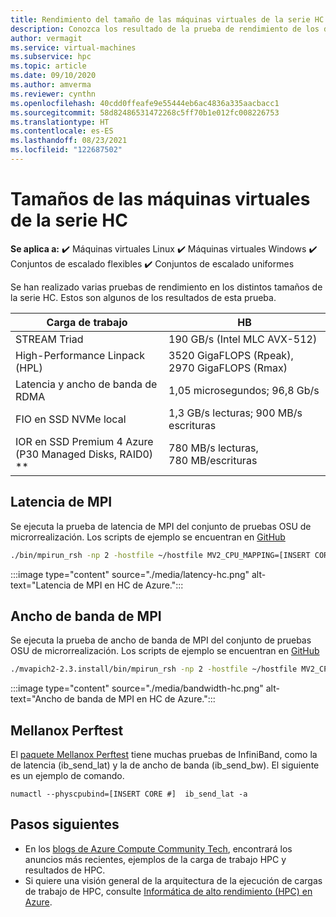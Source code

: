```yaml
---
title: Rendimiento del tamaño de las máquinas virtuales de la serie HC
description: Conozca los resultado de la prueba de rendimiento de los distintos tamaños de las máquinas virtuales de la serie HC en Azure.
author: vermagit
ms.service: virtual-machines
ms.subservice: hpc
ms.topic: article
ms.date: 09/10/2020
ms.author: amverma
ms.reviewer: cynthn
ms.openlocfilehash: 40cdd0ffeafe9e55444eb6ac4836a335aacbacc1
ms.sourcegitcommit: 58d82486531472268c5ff70b1e012fc008226753
ms.translationtype: HT
ms.contentlocale: es-ES
ms.lasthandoff: 08/23/2021
ms.locfileid: "122687502"
---
```

# <a name="hc-series-virtual-machine-sizes"></a>Tamaños de las máquinas virtuales de la serie HC

**Se aplica a:** :heavy_check_mark: Máquinas virtuales Linux :heavy_check_mark: Máquinas virtuales Windows :heavy_check_mark: Conjuntos de escalado flexibles :heavy_check_mark: Conjuntos de escalado uniformes

Se han realizado varias pruebas de rendimiento en los distintos tamaños de la serie HC. Estos son algunos de los resultados de esta prueba.

| Carga de trabajo                                        | HB                    |
|-------------------------------------------------|-----------------------|
| STREAM Triad                                    | 190 GB/s (Intel MLC AVX-512)  |
| High-Performance Linpack (HPL)                  | 3520 GigaFLOPS (Rpeak), 2970 GigaFLOPS (Rmax) |
| Latencia y ancho de banda de RDMA                        | 1,05 microsegundos; 96,8 Gb/s   |
| FIO en SSD NVMe local                           | 1,3 GB/s lecturas; 900 MB/s escrituras |  
| IOR en SSD Premium 4 Azure (P30 Managed Disks, RAID0) **  | 780 MB/s lecturas, 780 MB/escrituras |

## <a name="mpi-latency"></a>Latencia de MPI

Se ejecuta la prueba de latencia de MPI del conjunto de pruebas OSU de microrrealización. Los scripts de ejemplo se encuentran en [GitHub](https://github.com/Azure/azhpc-images/blob/04ddb645314a6b2b02e9edb1ea52f079241f1297/tests/run-tests.sh)

```bash
./bin/mpirun_rsh -np 2 -hostfile ~/hostfile MV2_CPU_MAPPING=[INSERT CORE #] ./osu_latency 
```

:::image type="content" source="./media/latency-hc.png" alt-text="Latencia de MPI en HC de Azure.":::

## <a name="mpi-bandwidth"></a>Ancho de banda de MPI

Se ejecuta la prueba de ancho de banda de MPI del conjunto de pruebas OSU de microrrealización. Los scripts de ejemplo se encuentran en [GitHub](https://github.com/Azure/azhpc-images/blob/04ddb645314a6b2b02e9edb1ea52f079241f1297/tests/run-tests.sh)

```bash
./mvapich2-2.3.install/bin/mpirun_rsh -np 2 -hostfile ~/hostfile MV2_CPU_MAPPING=[INSERT CORE #] ./mvapich2-2.3/osu_benchmarks/mpi/pt2pt/osu_bw
```

:::image type="content" source="./media/bandwidth-hc.png" alt-text="Ancho de banda de MPI en HC de Azure.":::


## <a name="mellanox-perftest"></a>Mellanox Perftest

El [paquete Mellanox Perftest](https://community.mellanox.com/s/article/perftest-package) tiene muchas pruebas de InfiniBand, como la de latencia (ib_send_lat) y la de ancho de banda (ib_send_bw). El siguiente es un ejemplo de comando.

```console
numactl --physcpubind=[INSERT CORE #]  ib_send_lat -a
```

## <a name="next-steps"></a>Pasos siguientes

- En los [blogs de Azure Compute Community Tech](https://techcommunity.microsoft.com/t5/azure-compute/bg-p/AzureCompute), encontrará los anuncios más recientes, ejemplos de la carga de trabajo HPC y resultados de HPC.
- Si quiere una visión general de la arquitectura de la ejecución de cargas de trabajo de HPC, consulte [Informática de alto rendimiento (HPC) en Azure](/azure/architecture/topics/high-performance-computing/).
